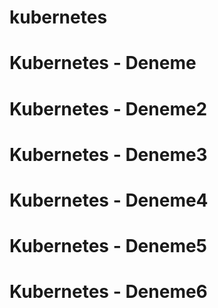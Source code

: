 # kubernetes
# Kubernetes - Deneme
# Kubernetes - Deneme2
# Kubernetes - Deneme3
# Kubernetes - Deneme4
# Kubernetes - Deneme5
# Kubernetes - Deneme6
 
